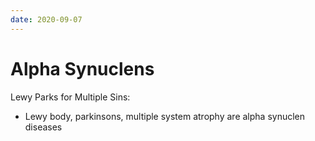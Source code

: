 ```yaml
---
date: 2020-09-07
---
```


# Alpha Synuclens

Lewy Parks for Multiple Sins:

- Lewy body, parkinsons, multiple system atrophy are alpha synuclen diseases

